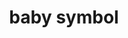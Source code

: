 ---
layout: symbols
title: baby symbol
emoji: baby_symbol
permalink: 🚼.html
image: assets/img/3moji/baby_symbol.png
---